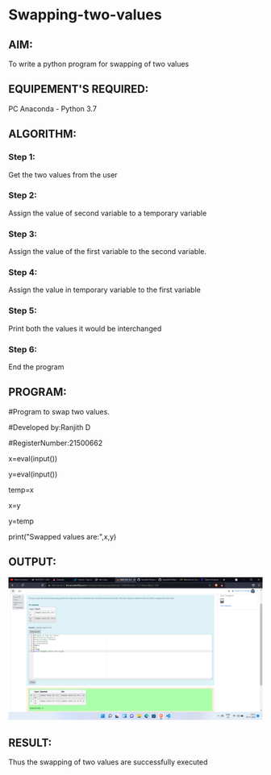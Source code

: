 # Swapping-two-values
## AIM:
To write a python program for swapping of two values
## EQUIPEMENT'S REQUIRED: 
PC
Anaconda - Python 3.7
## ALGORITHM: 
### Step 1:
Get the two values from the user
### Step 2: 
Assign the value of second variable to a temporary variable 
### Step 3: 
Assign the value of the first variable to the second variable.
### Step 4:  
Assign the value in temporary variable to the first variable
### Step 5: 
Print both the values it would be interchanged
### Step 6: 
End the program
## PROGRAM:
#Program to swap two values.

#Developed by:Ranjith D 

#RegisterNumber:21500662

x=eval(input())

y=eval(input())

temp=x

x=y

y=temp

print("Swapped values are:",x,y)

## OUTPUT:
![output](https://github.com/RanjithD18/Swapping-two-values/blob/main/Screenshot%20(8).png?raw=true)
## RESULT:
Thus the swapping of two values are successfully executed



